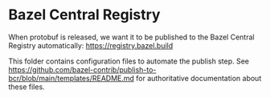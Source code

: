 # Bazel Central Registry

When protobuf is released, we want it to be published to the
Bazel Central Registry automatically:
<https://registry.bazel.build>

This folder contains configuration files to automate the publish step.
See <https://github.com/bazel-contrib/publish-to-bcr/blob/main/templates/README.md>
for authoritative documentation about these files.
